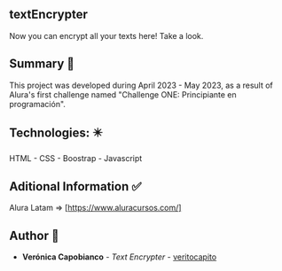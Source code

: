 ## textEncrypter
Now you can encrypt all your texts here! Take a look.


## Summary  :memo:
This project was developed during April 2023 - May 2023, as a result of Alura's first challenge named "Challenge ONE: Principiante en programación". 

## Technologies: :eight_pointed_black_star:

HTML - CSS - Boostrap - Javascript


## Aditional Information  :white_check_mark:

Alura Latam => [https://www.aluracursos.com/]


## Author :woman:

* **Verónica Capobianco** - *Text Encrypter* - [veritocapito](https://github.com/veritocapito)


